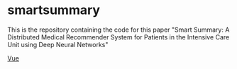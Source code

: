 # smartsummary
This is the repository containing the code for this paper "Smart Summary: A Distributed Medical Recommender System for Patients in the Intensive Care Unit using Deep Neural Networks"




[Vue](https://github.com/a-ayad/Split_ECG_Classification)

